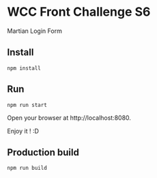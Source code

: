 # WCC Front Challenge S6
Martian Login Form

## Install
`npm install`

## Run
`npm run start`

Open your browser at http://localhost:8080. 

Enjoy it ! :D

## Production build
`npm run build`
